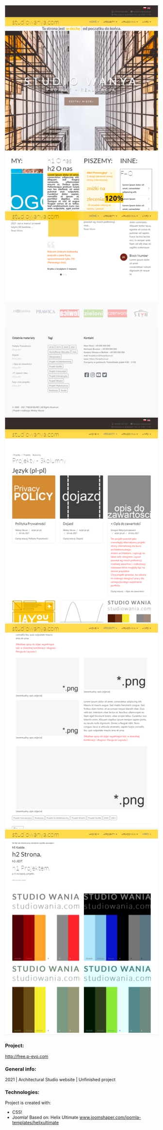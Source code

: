 ![preview](./images-view/01.jpg)
![preview](./images-view/02.jpg)
![preview](./images-view/03.jpg)
![preview](./images-view/04.jpg)
![preview](./images-view/05.jpg)

### Project:
http://free.p-evo.com
### General info:
2021 | Architectural Studio website | Unfinished project
	
### Technologies:
Project is created with:
* CSS!
* Joomla! Based on: Helix Ultimate www.joomshaper.com/joomla-templates/helixultimate
